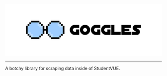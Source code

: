 ![](https://github.com/jun-ro/Goggles/blob/main/readme/GogglesBanner.png)
<hr>
A botchy library for scraping data inside of StudentVUE.
